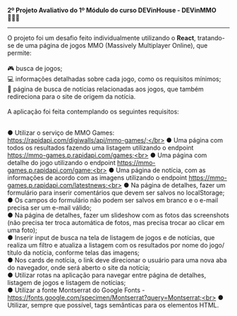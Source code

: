 <strong>2º Projeto Avaliativo do 1º Módulo do curso DEVinHouse - DEVinMMO 👩🏻‍💻</strong>
<br><hr>
O projeto foi um desafio feito individualmente utilizando o <strong>React</strong>, tratando-se de uma página de jogos MMO (Massively Multiplayer Online), que permite:<br><br>
🎮 busca de jogos;<br>
💻 informações detalhadas sobre cada jogo, como os requisitos mínimos;<br>
📰 página de busca de notícias relacionadas aos jogos, que também redireciona para o site de origem da notícia.<br><br>
A aplicação foi feita contemplando os seguintes requisitos:<br><br>

● Utilizar o serviço de MMO Games: https://rapidapi.com/digiwalls/api/mmo-games/;</br>
● Uma página com todos os resultados fazendo uma listagem utilizando o endpoint https://mmo-games.p.rapidapi.com/games;<br>
● Uma página com detalhe do jogo utilizando o endpoint https://mmo-games.p.rapidapi.com/game;<br>
● Uma página de notícia, com as informações de acordo com as imagens utilizando o endpoint https://mmo-games.p.rapidapi.com/latestnews;<br>
● Na página de detalhes, fazer um formulário para inserir comentários que devem ser salvos no localStorage;<br>
● Os campos do formulário não podem ser salvos em branco e o e-mail precisa ser um e-mail válido;<br>
● Na página de detalhes, fazer um slideshow com as fotos das screenshots (não precisa ter troca automática de fotos, mas precisa trocar ao clicar em uma foto);<br>
● Inserir input de busca na tela de listagem de jogos e de notícias, que realiza um filtro e atualiza a listagem com os resultados por nome do jogo/ título da notícia, conforme telas das imagens;<br>
● Nos cards de notícia, o link deve direcionar o usuário para uma nova aba do navegador, onde será aberto o site da notícia;<br>
● Utilizar rotas na aplicação para navegar entre página de detalhes, listagem de jogos e listagem de notícias;<br>
● Utilizar a fonte Montserrat do Google Fonts - https://fonts.google.com/specimen/Montserrat?query=Montserrat;<br>
● Utilizar, sempre que possível, tags semânticas para os elementos HTML.<br>

